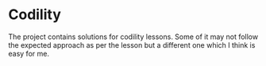 # Codility
The project contains solutions for codility lessons. Some of it may not follow the expected approach as per the lesson but a different one which I think is easy for me.
